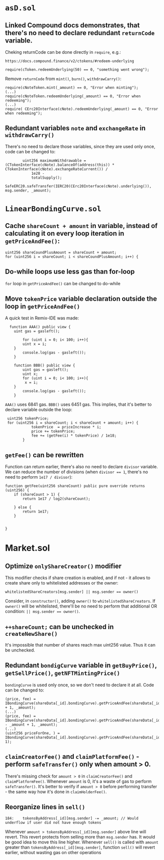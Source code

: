 # `asD.sol`

## Linked Compound docs demonstrates, that there's no need to declare redundant `returnCode` variable.
Cheking returnCode can be done directly in `require`, e.g.: 

```
https://docs.compound.finance/v2/ctokens/#redeem-underlying

require(cToken.redeemUnderlying(50) == 0, "something went wrong");
```

Remove `returnCode` from `mint()`, `burn()`, `withdrawCarry()`:

```
require(cNoteToken.mint(_amount) == 0, "Error when minting");
(...)
require(cNoteToken.redeemUnderlying(_amount) == 0, "Error when redeeming");
(...)
require( CErc20Interface(cNote).redeemUnderlying(_amount) == 0, "Error when redeeming");
```

## Redundant variables `note` and `exchangeRate` in `withdrawCarry()`

There's no need to declare those variables, since they are used only once, code can be changed to:

```
        uint256 maximumWithdrawable = (CTokenInterface(cNote).balanceOf(address(this)) * CTokenInterface(cNote).exchangeRateCurrent()) /
            1e28 -
            totalSupply();
```

```
SafeERC20.safeTransfer(IERC20(CErc20Interface(cNote).underlying()), msg.sender, _amount);
```


# `LinearBondingCurve.sol`

## Cache `shareCount + amount` in variable, instead of calculating it on every loop iteration in `getPriceAndFee()`:

```
uint256 shareCoundPlusAmount = shareCount + amount;
for (uint256 i = shareCount; i < shareCoundPlusAmount; i++) {
```


## Do-while loops use less gas than for-loop

`for` loop in `getPriceAndFee()` can be changed to do-while

## Move `tokenPrice` variable declaration outside the loop in `getPriceAndFee()`

A quick test in Remix-IDE was made:

```
  function AAA() public view {
    uint gas = gasleft();

        for (uint i = 0; i< 100; i++){
        uint x = i;
    }
        console.log(gas - gasleft());
    }

    function BBB() public view {
        uint gas = gasleft();
        uint x;
        for (uint i = 0; i< 100; i++){
         x = i;
    }
        console.log(gas - gasleft());
    }
```


`AAA()` uses 6841 gas. `BBB()` uses 6451 gas. This implies, that it's better to declare variable outside the loop:

```
 uint256 tokenPrice;
 for (uint256 i = shareCount; i < shareCount + amount; i++) {
            tokenPrice  = priceIncrease * i;
            price += tokenPrice;
            fee += (getFee(i) * tokenPrice) / 1e18;
        }
```

## `getFee()` can be rewritten

Function can return earlier, there's also no need to declare `divisor` variable. We can reduce the number of divisions (when `divisor == 1`, there's no need to perform `1e17 / divisor`):


```
function getFee(uint256 shareCount) public pure override returns (uint256) {
    if (shareCount > 1) {
        return 1e17 / log2(shareCount);

    } else {
        return 1e17;
    }
    
    
}
```


# Market.sol

## Optimize `onlyShareCreator()` modifier

This modifier checks if share creation is enabled, and if not - it allows to create share only to whitelisted addresses or the owner:
```
whitelistedShareCreators[msg.sender] || msg.sender == owner()
```

Consider, in `constructor()`, adding `owner()` to `whitelistedShareCreators`. If `owner()` will be whitelisted, there'll be no need to perform that additional OR condition: `|| msg.sender == owner()`.

## `++shareCount;` can be unchecked in `createNewShare()`

It's impossible that number of shares reach max uint256 value. Thus it can be unchecked.


## Redundant `bondigCurve` variable in `getBuyPrice()`,  `getSellPrice()`, `getNFTMintingPrice()`

`bondingCurve` is used only once, so we don't need to declare it at all. Code can be changed to:

```
(price, fee) = IBondingCurve(shareData[_id].bondingCurve).getPriceAndFee(shareData[_id].tokenCount + 1, _amount);
(...)
(price, fee) = IBondingCurve(shareData[_id].bondingCurve).getPriceAndFee(shareData[_id].tokenCount - _amount + 1, _amount);
(...)
(uint256 priceForOne, ) = IBondingCurve(shareData[_id].bondingCurve).getPriceAndFee(shareData[_id].tokenCount, 1);
```

## `claimCreatorFee()` and `claimPlatformFee()` - perform `safeTransfer()` only when amount > 0.
There's missing check for `amount > 0` in `claimCreatorFee()` and `claimPlatformFee()`.
Whenever `amount` is 0, it's a waste of gas to perform `safeTransfer()`. 
It's better to verify if `amount > 0` before performing transfer - the same way how it's done in `claimHolderFee()`.


## Reorganize lines in `sell()`

```
184:	tokensByAddress[_id][msg.sender] -= _amount; // Would underflow if user did not have enough tokens
```

Whenever `amount > tokensByAddress[_id][msg.sender]` above line will revert. This revert protects from selling more than `msg.sender` has.
It would be good idea to move this line higher. Whenever `sell()` is called with `amount` greater than `tokensByAddress[_id][msg.sender]`, function `sell()` will revert earlier, without wasting gas on other operations
